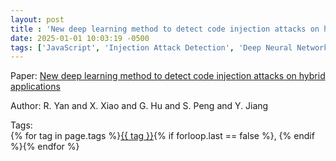 ```yaml
---
layout: post
title : 'New deep learning method to detect code injection attacks on hybrid applications'
date: 2025-01-01 10:03:19 -0500
tags: ['JavaScript', 'Injection Attack Detection', 'Deep Neural Network', 'Abstract Syntax Tree (AST)']
---
```

Paper: [New deep learning method to detect code injection attacks on hybrid applications](https://www.sciencedirect.com/science/article/pii/S0164121217302571)

Author: R. Yan and X. Xiao and G. Hu and S. Peng and Y. Jiang




 Tags:  
        <span>{% for tag in page.tags %}<a href="{{ site.baseurl }}tags/#{{ tag | slugify }}">{{ tag }}</a>{% if forloop.last == false %}, {% endif %}{% endfor %}</span>
